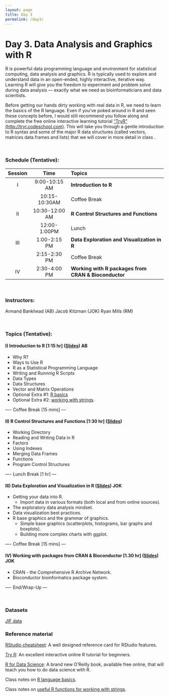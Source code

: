 ```yaml
---
layout: page
title: Day 3
permalink: /day3/
---
```


# Day 3. Data Analysis and Graphics with R

R is powerful data programming language and environment for statistical computing, data analysis and graphics. R is typically used to explore and understand data in an open-ended, highly interactive, iterative way. Learning R will give you the freedom to experiment and problem solve during data analysis — exactly what we need as bioinformaticians and data scientists.

Before getting our hands dirty working with real data in R, we need to learn the basics of the R language. Even if you’ve poked around in R and seen these concepts before, I would still recommend you follow along and complete the free online interactive learning tutorial [“TryR” (http://tryr.codeschool.com)](http://tryr.codeschool.com). This will take you through a gentle introduction to R syntax and some of the major R data structures (called vectors, matrices data.frames and lists) that we will cover in more detail in class . 


<br>

### Schedule (Tentative):

| Session | Time           | Topics                   | 
| :-----: |:--------------:| :----------------------- | 
| I       | 9:00-10:15 AM  | **Introduction to R** | 
|         | 10:15-10:30AM  | Coffee Break             | 
| II      | 10:30-12:00 AM | **R Control Structures and Functions** | 
|         | 12:00-1:00PM   | Lunch                    | 
| III     | 1:00-2:15 PM   | **Data Exploration and Visualization in R** | 
|         | 2:15-2:30 PM   | Coffee Break             | 
| IV      | 2:30-4:00 PM   | **Working with R packages from CRAN & Bioconductor** | 


<br>

### Instructors:
Armand Bankhead (AB)
Jacob Kitzman (JOK)
Ryan Mills (RM)  

<br>

### Topics (Tentative):

#### I)   Introduction to R [1:15 hr] ([Slides](../class-material/slides_day3-1_R_Bankhead.pdf)) AB 
- Why R?
- Ways to Use R
- R as a Statistical Programming Language
- Writing and Runnnig R Scripts
- Data Types
- Data Structures
- Vector and Matrix Operations
- Optional Extra #1: [R basics](https://github.com/bioboot/web-2016/blob/gh-pages/class-material/R_basics.md)
- Optional Extra #2: [working with strings](https://github.com/bioboot/web-2016/blob/gh-pages/class-material/useful_functions.md).


—- Coffee Break [15 mins] —

#### II)   R Control Structures and Functions [1:30 hr] ([Slides](../class-material/slides_day3-2_R_Bankhead.pdf))  
- Working Directory 
- Reading and Writing Data in R
- Factors
- Using Indexes
- Merging Data Frames
- Functions
- Program Control Structures


—- Lunch Break [1 hr] —

#### III)   Data Exploration and Visualization in R ([Slides](../class-material/day3-R-import-and-viz.pdf))  JOK
- Getting your data into R.
  - Import data in various formats (both local and from online sources).
- The exploratory data analysis mindset.
- Data visualization best practices. 	
- R base graphics and the grammar of graphics. 
  - Simple base graphics (scatterplots, histograms, bar graphs and boxplots).
  - Building more complex charts with ggplot.


—- Coffee Break [15 mins] —

#### IV)   Working with packages from CRAN & Bioconductor [1.30 hr] ([Slides](../class-material/slides_day3-4_R.pdf)) JOK 
- CRAN - the Comprehensive R Archive Network.
- Bioconductor bioinformatics package system.

—- End/Wrap-Up —

<br>

### Datasets
[JIF data](../class-material/choosy_moms.tsv)

### Reference material
[RStudio cheatsheet](http://www.rstudio.com/wp-content/uploads/2016/01/rstudio-IDE-cheatsheet.pdf):  A well designed reference card for RStudio features.  

[Try R](http://tryr.codeschool.com): An excellent interactive online R tutorial for beginners.   

[R for Data Science](http://r4ds.had.co.nz): A brand new O’Reilly book, available free online, that will teach you how to do data science with R.  

Class notes on [R language basics](https://github.com/bioboot/web-2016/blob/gh-pages/class-material/R_basics.md).  

Class notes on [useful R functions for working with strings](https://github.com/bioboot/web-2016/blob/gh-pages/class-material/useful_functions.md).  

